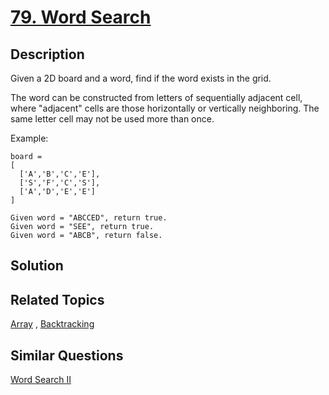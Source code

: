 # [79. Word Search](https://leetcode.com/problems/word-search)

## Description

Given a 2D board and a word, find if the word exists in the grid.

The word can be constructed from letters of sequentially adjacent cell, where "adjacent" cells are those horizontally or vertically neighboring. The same letter cell may not be used more than once.

Example:

```
board =
[
  ['A','B','C','E'],
  ['S','F','C','S'],
  ['A','D','E','E']
]

Given word = "ABCCED", return true.
Given word = "SEE", return true.
Given word = "ABCB", return false.
```

## Solution



## Related Topics

[Array](https://leetcode.com/tag/array/) , [Backtracking](https://leetcode.com/tag/backtracking/) 

## Similar Questions

[Word Search II](https://leetcode.com/problems/word-search-ii/)
